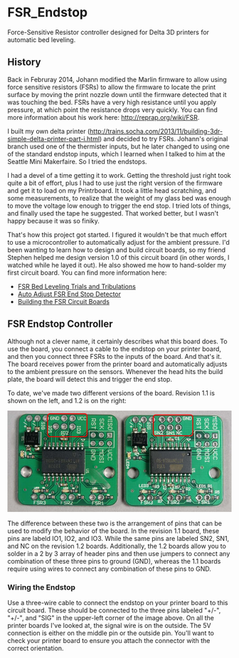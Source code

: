 FSR_Endstop
===========

Force-Sensitive Resistor controller designed for Delta 3D printers for automatic bed leveling.


## History
Back in Februray 2014, Johann modified the Marlin firmware to allow using force sensitive resistors (FSRs) to allow the firmware to locate the print surface by moving the print nozzle down until the firmware detected that it was touching the bed. FSRs have a very high resistance until you apply pressure, at which point the resistance drops very quickly. You can find more information about his work here: http://reprap.org/wiki/FSR.

I built my own delta printer (http://trains.socha.com/2013/11/building-3dr-simple-delta-printer-part-i.html) and decided to try FSRs. Johann's original branch used one of the thermister inputs, but he later changed to using one of the standard endstop inputs, which I learned when I talked to him at the Seattle Mini Makerfaire. So I tried the endstops.

I had a devel of a time getting it to work. Getting the threshold just right took quite a bit of effort, plus I had to use just the right version of the firmware and get it to load on my Printrboard. It took a little head scratching, and some measurements, to realize that the weight of my glass bed was enough to move the voltage low enough to trigger the end stop. I tried lots of things, and finally used the tape he suggested. That worked better, but I wasn't happy because it was so finiky.

That's how this project got started. I figured it wouldn't be that much effort to use a microcontroller to automatically adjust for the ambient pressure. I'd been wanting to learn how to design and build circuit boards, so my friend Stephen helped me design version 1.0 of this circuit board (in other words, I watched while he layed it out). He also showed me how to hand-solder my first circuit board. You can find more information here:

* [FSR Bed Leveling Trials and Tribulations](http://trains.socha.com/2014/05/fsr-bed-leveling-trials-and-tribulations.html?showComment=1400160705176)
* [Auto Adjust FSR End Stop Detector](http://trains.socha.com/2014/05/auto-adjust-fsr-end-stop-detector.html?showComment=1399251889736)
* [Building the FSR Circuit Boards](http://trains.socha.com/2014/07/building-fsr-circuit-boards.html)

## FSR Endstop Controller
Although not a clever name, it certainly describes what this board does. To use the board, you connect a cable to the endstop on your printer board, and then you connect three FSRs to the inputs of the board. And that's it. The board receives power from the printer board and automatically adjusts to the ambient pressure on the sensors. Whenever the head hits the build plate, the board will detect this and trigger the end stop.

To date, we've made two different versions of the board. Revision 1.1 is shown on the left, and 1.2 is on the right:

![Board Versions](https://github.com/JohnSL/FSR_Endstop/raw/master/Photos/P7131966_Cropped_1000_Marked.jpg)

The difference between these two is the arrangement of pins that can be used to modify the behavior of the board. In the revision 1.1 board, these pins are labeld IO1, IO2, and IO3. While the same pins are labeled SN2, SN1, and NC on the revision 1.2 boards. Additionally, the 1.2 boards allow you to solder in a 2 by 3 array of header pins and then use jumpers to connect any combination of these three pins to ground (GND), whereas the 1.1 boards require using wires to connect any combination of these pins to GND.

### Wiring the Endstop
Use a three-wire cable to connect the endstop on your printer board to this circuit board. These should be connected to the three pins labeled "+/-", "+/-", and "SIG" in the upper-left corner of the image above. On all the printer boards I've looked at, the signal wire is on the outside. The 5V connection is either on the middle pin or the outside pin. You'll want to check your printer board to ensure you attach the connector with the correct orientation.
